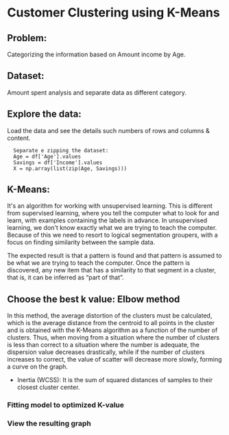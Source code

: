 # Customer Clustering using K-Means

## Problem: 
Categorizing the information based on Amount income by Age.

## Dataset: 
Amount spent analysis and separate data as different category.

## Explore the data: 
Load the data and see the details such numbers of rows and columns & content.

      Separate e zipping the dataset:
      Age = df['Age'].values
      Savings = df['Income'].values
      X = np.array(list(zip(Age, Savings)))

## K-Means: 

It's an algorithm for working with unsupervised learning. This is different from supervised learning, where you tell the computer what to look for and learn,
with examples containing the labels in advance. In unsupervised learning, we don't know exactly what we are trying to teach the computer. Because of this we need to resort 
to logical segmentation groupers, with a focus on finding similarity between the sample data.

The expected result is that a pattern is found and that pattern is assumed to be what we are trying to teach the computer. Once the pattern is discovered, any new item that
has a similarity to that segment in a cluster, that is, it can be inferred as “part of that”.

## Choose the best k value: Elbow method

In this method, the average distortion of the clusters must be calculated, which is the average distance from the centroid to all points in the cluster and is obtained with 
the K-Means algorithm as a function of the number of clusters. Thus, when moving from a situation where the number of clusters is less than correct to a situation where the
number is adequate, the dispersion value decreases drastically, while if the number of clusters increases to correct, the value of scatter will decrease more slowly, forming
a curve on the graph.

- Inertia (WCSS): It is the sum of squared distances of samples to their closest cluster center.

### Fitting model to optimized K-value

### View the resulting graph
